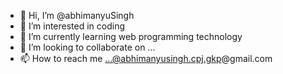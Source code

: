 - 👋 Hi, I’m @abhimanyuSingh
- 👀 I’m interested in coding 
- 🌱 I’m currently learning web programming technology 
- 💞️ I’m looking to collaborate on ...
- 📫 How to reach me ...@abhimanyusingh.cpj.gkp@gmail.com

<!---
abhi-singh-1/abhi-singh-1 is a ✨ special ✨ repository because its `README.md` (this file) appears on your GitHub profile.
You can click the Preview link to take a look at your changes.
--->

